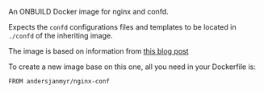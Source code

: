 An ONBUILD Docker image for nginx and confd.

Expects the `confd` configurations files and templates to be located in
`./confd` of the inheriting image.

The image is based on information from [this blog post](https://www.digitalocean.com/community/tutorials/how-to-use-confd-and-etcd-to-dynamically-reconfigure-services-in-coreos)

To create a new image base on this one, all you need in your Dockerfile is:

```
FROM andersjanmyr/nginx-conf
```
